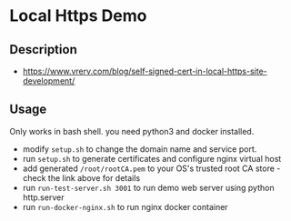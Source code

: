 # Local Https Demo

## Description

* https://www.vrerv.com/blog/self-signed-cert-in-local-https-site-development/

## Usage

Only works in bash shell. you need python3 and docker installed.

* modify `setup.sh` to change the domain name and service port.
* run `setup.sh` to generate certificates and configure nginx virtual host
* add generated `/root/rootCA.pem` to your OS's trusted root CA store - check the link above for details
* run `run-test-server.sh 3001` to run demo web server using python http.server
* run `run-docker-nginx.sh` to run nginx docker container
